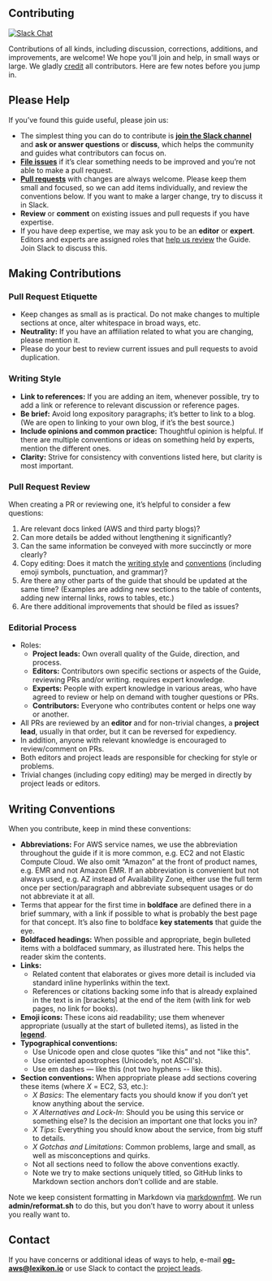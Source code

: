 Contributing
------------

[![Slack Chat](https://img.shields.io/badge/Chat-Slack-ff69b4.svg "Join us. Anyone is welcome!")](https://og-aws.slack.lexikon.io/)

Contributions of all kinds, including discussion, corrections, additions, and improvements, are welcome! We hope you'll join and help, in small ways or large. We gladly [credit](/AUTHORS.md) all contributors. Here are few notes before you jump in.

Please Help
-----------

If you’ve found this guide useful, please join us:

-	The simplest thing you can do to contribute is [**join the Slack channel**](https://og-aws.slack.lexikon.io/) and **ask or answer questions** or **discuss**, which
helps the community and guides what contributors can focus on.
-	[**File issues**](https://github.com/open-guides/og-aws/issues) if it’s clear something needs to be improved and you’re not able to make a pull request.
-	[**Pull requests**](https://github.com/open-guides/og-aws/pulls) with changes are always welcome. Please keep them small and focused, so we can add items individually, and review the conventions below. If you want to make a larger change, try to discuss it in Slack.
-	**Review** or **comment** on existing issues and pull requests if you have expertise.
-	If you have deep expertise, we may ask you to be an **editor** or **expert**. Editors and experts are assigned roles that [help us review](#editorial-process) the Guide. Join Slack to discuss this.

Making Contributions
--------------------

### Pull Request Etiquette

-	Keep changes as small as is practical. Do not make changes to multiple sections at once, alter whitespace in broad ways, etc.
-	**Neutrality:** If you have an affiliation related to what you are changing, please mention it.
-	Please do your best to review current issues and pull requests to avoid duplication.

### Writing Style

-	**Link to references:** If you are adding an item, whenever possible, try to add a link or reference to relevant discussion or reference pages.
-	**Be brief:** Avoid long expository paragraphs; it’s better to link to a blog. (We are open to linking to your own blog, if it’s the best source.)
-	**Include opinions and common practice:** Thoughtful opinion is helpful. If there are multiple conventions or ideas on something held by experts, mention the different ones.
-	**Clarity:** Strive for consistency with conventions listed here, but clarity is most important.

### Pull Request Review

When creating a PR or reviewing one, it’s helpful to consider a few questions:

1.	Are relevant docs linked (AWS and third party blogs)?
2.	Can more details be added without lengthening it significantly?
3.	Can the same information be conveyed with more succinctly or more clearly?
4.	Copy editing: Does it match the [writing style](#writing-style) and [conventions](#writing-conventions) (including emoji symbols, punctuation, and grammar)?
5.	Are there any other parts of the guide that should be updated at the same time? (Examples are adding new sections to the table of contents, adding new internal links, rows to tables, etc.)
6.	Are there additional improvements that should be filed as issues?

### Editorial Process

-	Roles:
	-	**Project leads:** Own overall quality of the Guide, direction, and process.
	-	**Editors:** Contributors own specific sections or aspects of the Guide, reviewing PRs and/or writing. requires expert knowledge.
	-	**Experts:** People with expert knowledge in various areas, who have agreed to review or help on demand with tougher questions or PRs.
	-	**Contributors:** Everyone who contributes content or helps one way or another.
-	All PRs are reviewed by an **editor** and for non-trivial changes, a **project lead**, usually in that order, but it can be reversed for expediency.
-	In addition, anyone with relevant knowledge is encouraged to review/comment on PRs.
-	Both editors and project leads are responsible for checking for style or problems.
-	Trivial changes (including copy editing) may be merged in directly by project leads or editors.

Writing Conventions
-------------------

When you contribute, keep in mind these conventions:

-	**Abbreviations:** For AWS service names, we use the abbreviation throughout the guide if it is more common, e.g. EC2 and not Elastic Compute Cloud. We also omit “Amazon” at the front of product names, e.g. EMR and not Amazon EMR. If an abbreviation is convenient but not always used, e.g. AZ instead of Availability Zone, either use the full term once per section/paragraph and abbreviate subsequent usages or do not abbreviate it at all.
-	Terms that appear for the first time in **boldface** are defined there in a brief summary, with a link if possible to what is probably the best page for that concept. It’s also fine to boldface **key statements** that guide the eye.
-	**Boldfaced headings:** When possible and appropriate, begin bulleted items with a boldfaced summary, as illustrated here. This helps the reader skim the contents.
-	**Links:**
	-	Related content that elaborates or gives more detail is included via standard inline hyperlinks within the text.
	-	References or citations backing some info that is already explained in the text is in [brackets] at the end of the item (with link for web pages, no link for books).
-	**Emoji icons:** These icons aid readability; use them whenever appropriate (usually at the start of bulleted items), as listed in the [**legend**](https://github.com/open-guides/og-aws#legend).
-	**Typographical conventions:**
	-	Use Unicode open and close quotes “like this” and not "like this".
	-	Use oriented apostrophes (Unicode’s, not ASCII's).
	-	Use em dashes — like this (not two hyphens -- like this).
-	**Section conventions:** When appropriate please add sections covering these items (where *X* = EC2, S3, etc.):
	-	*X Basics*: The elementary facts you should know if you don’t yet know anything about the service.
	-	*X Alternatives and Lock-In*: Should you be using this service or something else? Is the decision an important one that locks you in?
	-	*X Tips*: Everything you should know about the service, from big stuff to details.
	-	*X Gotchas and Limitations*: Common problems, large and small, as well as misconceptions and quirks.
	-	Not all sections need to follow the above conventions exactly.
	-	Note we try to make sections uniquely titled, so GitHub links to Markdown section anchors don’t collide and are stable.

Note we keep consistent formatting in Markdown via [markdownfmt](https://github.com/shurcooL/markdownfmt). We run **admin/reformat.sh** to do this, but you don’t have to worry about it unless you really want to.

Contact
-------

If you have concerns or additional ideas of ways to help, e-mail **og-aws@lexikon.io** or use Slack to contact the [project leads](AUTHORS.md).
